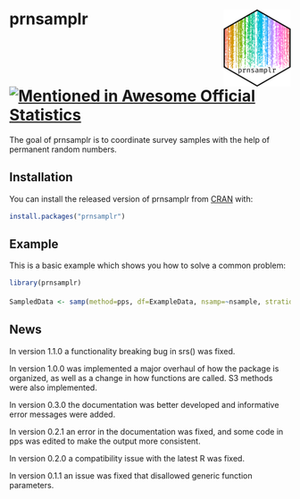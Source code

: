 # prnsamplr <img src="man/figures/logo.png" align="right" height="138" alt="" /> [![Mentioned in Awesome Official Statistics ](https://awesome.re/mentioned-badge.svg)](https://github.com/SNStatComp/awesome-official-statistics-software/)

The goal of prnsamplr is to coordinate survey samples with the help of permanent random numbers. 

## Installation

You can install the released version of prnsamplr from [CRAN](https://CRAN.R-project.org) with:

``` r
install.packages("prnsamplr")
```

## Example

This is a basic example which shows you how to solve a common problem:

``` r
library(prnsamplr)

SampledData <- samp(method=pps, df=ExampleData, nsamp=~nsample, stratid=~stratum, prn=~rands, size=~sizeM)
```

## News

In version 1.1.0 a functionality breaking bug in srs() was fixed.

In version 1.0.0 was implemented a major overhaul of how the package is organized, as well as a change in how functions are called. S3 methods were also implemented.

In version 0.3.0 the documentation was better developed and informative error messages were added.

In version 0.2.1 an error in the documentation was fixed, and some code in pps was edited to make the output more consistent.

In version 0.2.0 a compatibility issue with the latest R was fixed. 

In version 0.1.1 an issue was fixed that disallowed generic function parameters. 
